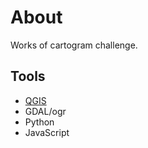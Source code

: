# About
Works of cartogram challenge.

## Tools
- [QGIS](https://qgis.org/en/site/)
- GDAL/ogr
- Python
- JavaScript
